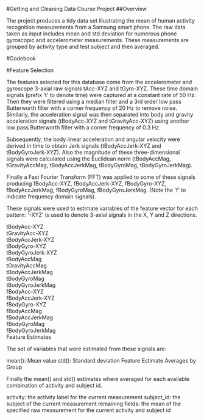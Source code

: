 #Getting and Cleaning Data Course Project
##Overview

The project produces a tidy data set illustrating the mean of human activity recognition measurements from a Samsung smart phone. The raw data taken as input includes mean and std deviation for numerous phone gyroscopic and accelerometer measurements. These measurements are grouped by activity type and test subject and then averaged.

#Codebook

#Feature Selection

The features selected for this database come from the accelerometer and gyroscope 3-axial raw signals tAcc-XYZ and tGyro-XYZ. These time domain signals (prefix 't' to denote time) were captured at a constant rate of 50 Hz. Then they were filtered using a median filter and a 3rd order low pass Butterworth filter with a corner frequency of 20 Hz to remove noise. Similarly, the acceleration signal was then separated into body and gravity acceleration signals (tBodyAcc-XYZ and tGravityAcc-XYZ) using another low pass Butterworth filter with a corner frequency of 0.3 Hz.
  
Subsequently, the body linear acceleration and angular velocity were derived in time to obtain Jerk signals (tBodyAccJerk-XYZ and tBodyGyroJerk-XYZ). Also the magnitude of these three-dimensional signals were calculated using the Euclidean norm (tBodyAccMag, tGravityAccMag, tBodyAccJerkMag, tBodyGyroMag, tBodyGyroJerkMag).
  
Finally a Fast Fourier Transform (FFT) was applied to some of these signals producing fBodyAcc-XYZ, fBodyAccJerk-XYZ, fBodyGyro-XYZ, fBodyAccJerkMag, fBodyGyroMag, fBodyGyroJerkMag. (Note the 'f' to indicate frequency domain signals).
  
These signals were used to estimate variables of the feature vector for each pattern: '-XYZ' is used to denote 3-axial signals in the X, Y and Z directions.
  
tBodyAcc-XYZ  
tGravityAcc-XYZ  
tBodyAccJerk-XYZ  
tBodyGyro-XYZ  
tBodyGyroJerk-XYZ  
tBodyAccMag  
tGravityAccMag  
tBodyAccJerkMag  
tBodyGyroMag  
tBodyGyroJerkMag  
fBodyAcc-XYZ  
fBodyAccJerk-XYZ  
fBodyGyro-XYZ  
fBodyAccMag  
fBodyAccJerkMag  
fBodyGyroMag  
fBodyGyroJerkMag  
Feature Estimates  
  
The set of variables that were estimated from these signals are:
  
mean(): Mean value
std(): Standard deviation
Feature Estimate Averages by Group
  
Finally the mean() and std() estimates where averaged for each available combination of activity and subject id.
  
activity: the activity label for the current measurement
subject_id: the subject of the current measurement
remaining fields: the mean of the specified raw measurement for the current activity and subject id
